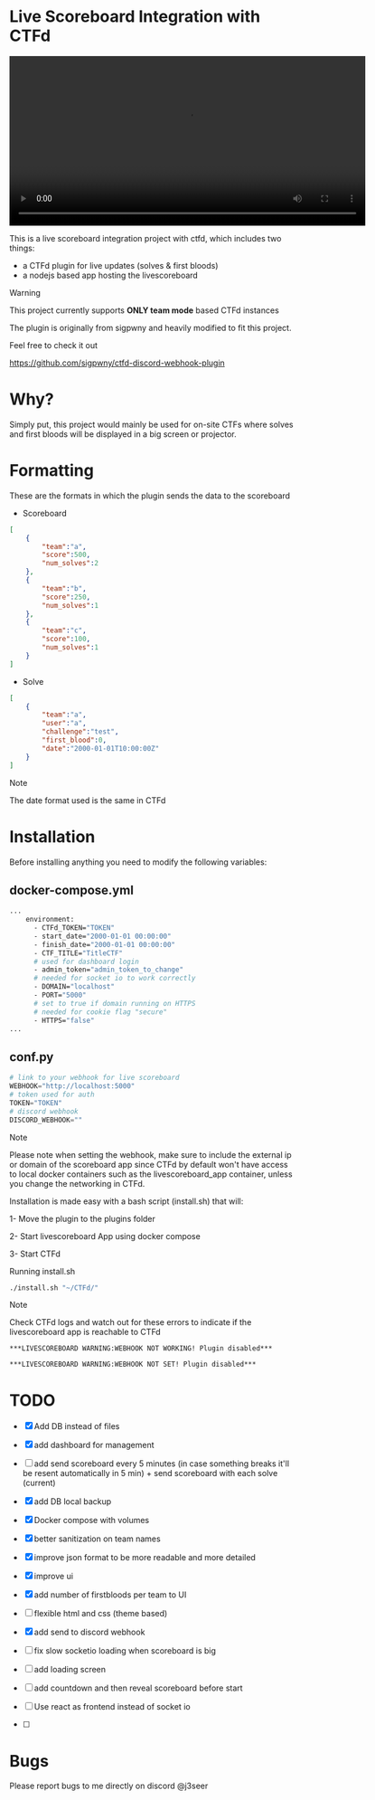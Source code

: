 # Live Scoreboard Integration with CTFd

<video width="630" height="300" src="https://github.com/j3seer/CTFd-Live-Scoreboard-Integration/assets/58823465/4665282f-f5e4-4977-a8b0-4f6f503e6a10"></video>

This is a live scoreboard integration project with ctfd, which includes two things:

- a CTFd plugin for live updates (solves & first bloods)
- a nodejs based app hosting the livescoreboard

> [!WARNING]
> This project currently supports **ONLY team mode** based CTFd instances

The plugin is originally from sigpwny and heavily modified to fit this project.

Feel free to check it out 

https://github.com/sigpwny/ctfd-discord-webhook-plugin

# Why?

Simply put, this project would mainly be used for on-site CTFs where solves and first bloods will be displayed in a big screen or projector.

# Formatting

These are the formats in which the plugin sends the data to the scoreboard

- Scoreboard

```json
[
    {
        "team":"a",
        "score":500,
        "num_solves":2
    },
    {
        "team":"b",
        "score":250,
        "num_solves":1
    },
    {
        "team":"c",
        "score":100,
        "num_solves":1
    }
]
```

- Solve
```json
[
    {
        "team":"a",
        "user":"a",
        "challenge":"test",
        "first_blood":0,
        "date":"2000-01-01T10:00:00Z"
    }
]
```

> [!NOTE]
> The date format used is the same in CTFd

# Installation

Before installing anything you need to modify the following variables:

## docker-compose.yml
```dockerfile
...
    environment:
      - CTFd_TOKEN="TOKEN"
      - start_date="2000-01-01 00:00:00"
      - finish_date="2000-01-01 00:00:00"
      - CTF_TITLE="TitleCTF"
      # used for dashboard login
      - admin_token="admin_token_to_change"
      # needed for socket io to work correctly
      - DOMAIN="localhost"
      - PORT="5000"
      # set to true if domain running on HTTPS
      # needed for cookie flag "secure"
      - HTTPS="false"  
...
```

## conf.py
```python
# link to your webhook for live scoreboard
WEBHOOK="http://localhost:5000"
# token used for auth
TOKEN="TOKEN"
# discord webhook
DISCORD_WEBHOOK=""
```

> [!NOTE]
> Please note when setting the webhook, make sure to include the external ip or domain of the scoreboard app since CTFd by default won't have access to local docker containers such as the livescoreboard_app container, unless you change the networking in CTFd.

Installation is made easy with a bash script (install.sh) that will:

1- Move the plugin to the plugins folder

2- Start livescoreboard App using docker compose

3- Start CTFd

Running install.sh
```bash
./install.sh "~/CTFd/"
```
> [!NOTE]
> Check CTFd logs and watch out for these errors to indicate if the livescoreboard app is reachable to CTFd 

```
***LIVESCOREBOARD WARNING:WEBHOOK NOT WORKING! Plugin disabled***

***LIVESCOREBOARD WARNING:WEBHOOK NOT SET! Plugin disabled***
```

# TODO 
- [x] Add DB instead of files

- [x] add dashboard for management

- [ ] add send scoreboard every 5 minutes (in case something breaks it'll be resent automatically in 5 min) + send scoreboard with each solve (current)

- [x] add DB local backup
    
- [x] Docker compose with volumes

- [x] better sanitization on team names

- [x] improve json format to be more readable and more detailed

- [x] improve ui

- [x] add number of firstbloods per team to UI

- [ ] flexible html and css (theme based)

- [X] add send to discord webhook

- [ ] fix slow socketio loading when scoreboard is big

- [ ] add loading screen

- [ ] add countdown and then reveal scoreboard before start

- [ ] Use react as frontend instead of socket io
- [ ] 
# Bugs 

Please report bugs to me directly on discord @j3seer
